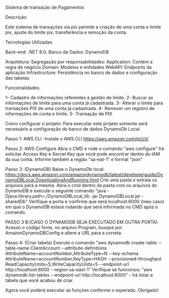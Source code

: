 Sistema de transação de Pagamentos

Descrição

Este sistema de transações via pix permite a criação de uma conta e limite pix, ajuste do limite pix, transferência e remoção da conta.

Tecnologias Utilizadas

Back-end: .NET 8.0; Banco de Dados: DynamoDB

Arquitetura: Segregação por responsabilidades: Application: Contém a regra de negócio Domain: Modelos e entidades WebAPI: Endpoints da aplicação Infrastructure: Persistência no banco de dados e configuração das tabelas

Funcionalidades

1- Cadastro de informações referentes à gestão de limite.
2- Buscar as informações de limite para uma conta já cadastrada. 
3- Alterar o limite para transações PIX de uma conta já cadastrada.
4- Remover um registro de informações de conta e limite.
5- Transação de PIX

Como configurar o projeto:
Para executar este projeto somente será necessário a configuração do banco de dados DynamoDb Local.

Passo 1: AWS CLI 
-Instale o AWS CLI https://aws.amazon.com/pt/cli/

Passo 2: AWS Configure
Abra o CMD e rode o comando "aws configure"
Irá solicitar Access Key e Secret Key que você pode encontrar dentro do IAM da sua conta.
Informe também a região "sa-eat-1" e format "json"

Passo 3: (DynamoDB)
Baixe o DynamoDb local: https://docs.aws.amazon.com/amazondynamodb/latest/developerguide/DynamoDBLocal.DownloadingAndRunning.html
Crie uma pasta e extraia os arquivos para a mesma.
Abra o cmd dentro da pasta com os arquivos do DynamoDB e execute o seguinte comando "java -Djava.library.path=./DynamoDBLocal_lib -jar DynamoDBLocal.jar -sharedDb"
Verifique a porta e confirme que será localhost:8000 (meu caso) em que o DynamoDB estará rodando que será informada no CMD após o comando. 

PASSO 3 B:(CASO O DYNAMODB SEJA EXECUTADO EM OUTRA PORTA)
Acesso o código fonte, no arquivo Program, busque por AmazonDynamoDBConfig e altere a URL para a correta.

Passo 4: (Criar tabela)
Execute o comando  "aws dynamodb create-table --table-name ClientAccount --attribute-definitions AttributeName=accountNumber,AttributeType=N --key-schema AttributeName=accountNumber,KeyType=HASH --provisioned-throughput ReadCapacityUnits=5,WriteCapacityUnits=5 --endpoint-url http://localhost:8000 --region sa-east-1"
Verifique se funcionou: "aws dynamodb list-tables --endpoint-url http://localhost:8000" - Irá listar a tabela que você acabou de criar.

Agora você poderá executar as funções conforme o esperado. 
Obrigado!
